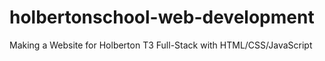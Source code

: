 # holbertonschool-web-development
Making a Website for Holberton T3 Full-Stack with HTML/CSS/JavaScript

